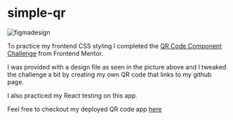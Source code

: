# simple-qr
![figmadesign](https://github.com/user-attachments/assets/f43240db-40c5-49d2-a4f8-5224be00f1f5)


To practice my frontend CSS styling I completed the [QR Code Component Challenge](https://www.frontendmentor.io/challenges/qr-code-component-iux_sIO_H) from Frontend Mentor.


I was provided with a design file as seen in the picture above and I tweaked the challenge a bit by creating my own QR code that links to my github page.

I also practiced my React testing on this app.


Feel free to checkout my deployed QR code app [here](https://sonia-github-qr-code.vercel.app/)
